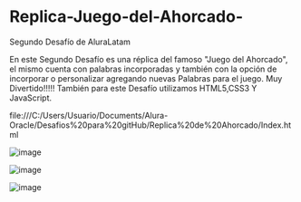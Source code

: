 # Replica-Juego-del-Ahorcado-
Segundo Desafío de AluraLatam

En este Segundo Desafío es una réplica del famoso "Juego del Ahorcado", el mismo cuenta con palabras incorporadas y también con la opción de incorporar o personalizar
agregando nuevas Palabras para el juego. Muy Divertido!!!!! También para este Desafío utilizamos HTML5,CSS3 Y JavaScript. 


file:///C:/Users/Usuario/Documents/Alura-Oracle/Desafios%20para%20gitHub/Replica%20de%20Ahorcado/Index.html



![image](https://user-images.githubusercontent.com/106987139/194193177-ebd429ad-db0a-4f19-91f0-2196cfe73840.png)




![image](https://user-images.githubusercontent.com/106987139/194194503-b65c64f2-cdb1-4d90-b356-8fc36d78e4a9.png)




![image](https://user-images.githubusercontent.com/106987139/194193383-9a19ad3b-9144-45ee-a846-afac0a9a376c.png)


